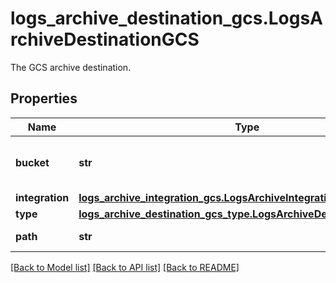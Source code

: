 # logs_archive_destination_gcs.LogsArchiveDestinationGCS

The GCS archive destination.
## Properties
Name | Type | Description | Notes
------------ | ------------- | ------------- | -------------
**bucket** | **str** | The bucket where the archive will be stored. | 
**integration** | [**logs_archive_integration_gcs.LogsArchiveIntegrationGCS**](LogsArchiveIntegrationGCS.md) |  | 
**type** | [**logs_archive_destination_gcs_type.LogsArchiveDestinationGCSType**](LogsArchiveDestinationGCSType.md) |  | 
**path** | **str** | The archive path. | [optional] 

[[Back to Model list]](../README.md#documentation-for-models) [[Back to API list]](../README.md#documentation-for-api-endpoints) [[Back to README]](../README.md)


